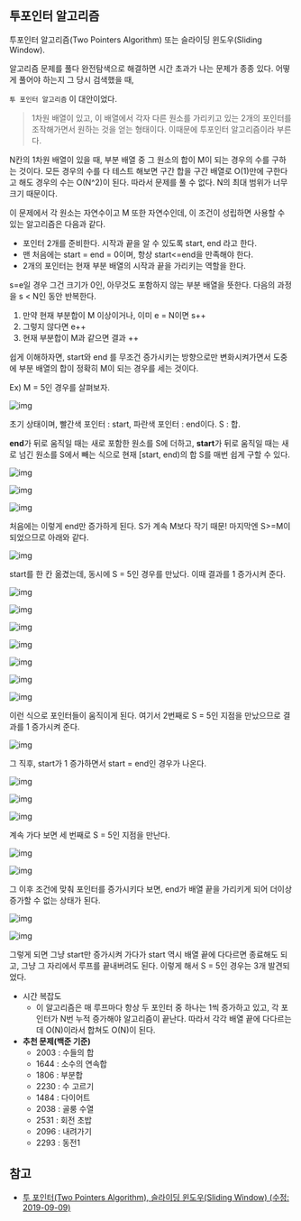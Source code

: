 ## 투포인터 알고리즘

투포인터 알고리즘(Two Pointers Algorithm) 또는 슬라이딩 윈도우(Sliding Window).


알고리즘 문제를 풀다 완전탐색으로 해결하면 시간 초과가 나는 문제가 종종 있다. 어떻게 풀어야 하는지 그 당시 검색했을 때, 

`투 포인터 알고리즘` 이 대안이었다.


> 1차원 배열이 있고, 이 배열에서 각자 다른 원소를 가리키고 있는 2개의 포인터를 조작해가면서 원하는 것을 얻는 형태이다. 이때문에 투포인터 알고리즘이라 부른다.



N칸의 1차원 배열이 있을 때, 부분 배열 중 그 원소의 합이 M이 되는 경우의 수를 구하는 것이다. 모든 경우의 수를 다 테스트 해보면 구간 합을 구간 배열로 O(1)만에 구한다고 해도 경우의 수는 O(N^2)이 된다. 따라서 문제를 풀 수 없다. N의 최대 범위가 너무 크기 때문이다. 



이 문제에서 각 원소는 자연수이고 M 또한 자연수인데, 이 조건이 성립하면 사용할 수 있는 알고리즘은 다음과 같다.


- 포인터 2개를 준비한다. 시작과 끝을 알 수 있도록 start, end 라고 한다.
- 맨 처음에는 start = end = 0이며, 항상 start<=end을 만족해야 한다.
- 2개의 포인터는 현재 부분 배열의 시작과 끝을 가리키는 역할을 한다.


s=e일 경우 그건 크기가 0인, 아무것도 포함하지 않는 부분 배열을 뜻한다. 다음의 과정을 s < N인 동안 반복한다.


1. 만약 현재 부분합이 M 이상이거나, 이미 e = N이면 s++
2. 그렇지 않다면 e++
3. 현재 부분합이 M과 같으면 결과 ++ 

쉽게 이해하자면, start와 end 를 무조건 증가시키는 방향으로만 변화시켜가면서 도중에 부분 배열의 합이 정확히 M이 되는 경우를 세는 것이다. 



Ex) M = 5인 경우를 살펴보자.

![img](https://mblogthumb-phinf.pstatic.net/20160824_56/kks227_1471976777631dvMpe_PNG/1.png?type=w2)

초기 상태이며, 빨간색 포인터 : start, 파란색 포인터 : end이다. S : 합.

**end**가 뒤로 움직일 때는 새로 포함한 원소를 S에 더하고, **start**가 뒤로 움직일 때는 새로 넘긴 원소를 S에서 빼는 식으로 현재 [start, end)의 합 S를 매번 쉽게 구할 수 있다.

![img](https://mblogthumb-phinf.pstatic.net/20160824_196/kks227_1471976777962Qks67_PNG/2.png?type=w2)

![img](https://mblogthumb-phinf.pstatic.net/20160824_274/kks227_1471976778508STsIS_PNG/3.png?type=w2)

![img](https://mblogthumb-phinf.pstatic.net/20160824_118/kks227_1471976778842HkF4H_PNG/4.png?type=w2)

처음에는 이렇게 end만 증가하게 된다. S가 계속 M보다 작기 때문! 마지막엔 S>=M이 되었으므로 아래와 같다.

![img](https://mblogthumb-phinf.pstatic.net/20160824_101/kks227_1471976779156aosTT_PNG/5.png?type=w2)

start를 한 칸 옮겼는데, 동시에 S = 5인 경우를 만났다. 이때 결과를 1 증가시켜 준다.

![img](https://mblogthumb-phinf.pstatic.net/20160824_186/kks227_1471976779456z8WVP_PNG/6.png?type=w2)

![img](https://mblogthumb-phinf.pstatic.net/20160824_1/kks227_1471976779887ko5yw_PNG/7.png?type=w2)

![img](https://mblogthumb-phinf.pstatic.net/20160824_265/kks227_1471976780291PDw0Y_PNG/8.png?type=w2)

![img](https://mblogthumb-phinf.pstatic.net/20160824_139/kks227_1471976780603hkxD5_PNG/9.png?type=w2)

![img](https://mblogthumb-phinf.pstatic.net/20160824_284/kks227_1471976780877YjQiA_PNG/10.png?type=w2)

![img](https://mblogthumb-phinf.pstatic.net/20160824_101/kks227_1471976781212P3Li0_PNG/11.png?type=w2)

![img](https://mblogthumb-phinf.pstatic.net/20160824_188/kks227_14719767815252r1eQ_PNG/12.png?type=w2)

이런 식으로 포인터들이 움직이게 된다. 여기서 2번째로 S = 5인 지점을 만났으므로 결과를 1 증가시켜 준다.

![img](https://mblogthumb-phinf.pstatic.net/20160824_80/kks227_14719767817475h0eo_PNG/13.png?type=w2)

그 직후, start가 1 증가하면서 start = end인 경우가 나온다.

![img](https://mblogthumb-phinf.pstatic.net/20160824_240/kks227_1471976782107sRHbv_PNG/14.png?type=w2)

![img](https://mblogthumb-phinf.pstatic.net/20160824_240/kks227_14719767826459iErQ_PNG/15.png?type=w2)

![img](https://mblogthumb-phinf.pstatic.net/20160824_192/kks227_1471976782977RS8E6_PNG/16.png?type=w2)

계속 가다 보면 세 번째로 S = 5인 지점을 만난다.

![img](https://mblogthumb-phinf.pstatic.net/20160824_147/kks227_1471976783270H1Bah_PNG/17.png?type=w2)

![img](https://mblogthumb-phinf.pstatic.net/20160824_44/kks227_1471976783607C4F3g_PNG/18.png?type=w2)

그 이후 조건에 맞춰 포인터를 증가시키다 보면, end가 배열 끝을 가리키게 되어 더이상 증가할 수 없는 상태가 된다.

![img](https://mblogthumb-phinf.pstatic.net/20160824_197/kks227_1471976784071FLqRR_PNG/19.png?type=w2)

![img](https://mblogthumb-phinf.pstatic.net/20160824_87/kks227_14719767845214em80_PNG/20.png?type=w2)

그렇게 되면 그냥 start만 증가시켜 가다가 start 역시 배열 끝에 다다르면 종료해도 되고, 그냥 그 자리에서 루프를 끝내버려도 된다. 이렇게 해서 S = 5인 경우는 3개 발견되었다.



- 시간 복잡도 
  - 이 알고리즘은 매 루프마다 항상 두 포인터 중 하나는 1씩 증가하고 있고, 각 포인터가 N번 누적 증가해야 알고리즘이 끝난다. 따라서 각각 배열 끝에 다다르는데 O(N)이라서 합쳐도 O(N)이 된다.
- **추천 문제(백준 기준)**
  - 2003 : 수들의 합
  - 1644 : 소수의 연속합
  - 1806 : 부분합
  - 2230 : 수 고르기
  - 1484 : 다이어트
  - 2038 : 골룽 수열
  - 2531 : 회전 초밥
  - 2096 : 내려가기
  - 2293 : 동전1



## 참고

- [투 포인터(Two Pointers Algorithm), 슬라이딩 윈도우(Sliding Window) (수정: 2019-09-09)](https://m.blog.naver.com/kks227/220795165570)
